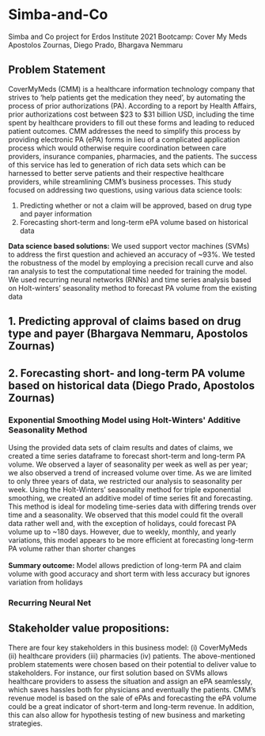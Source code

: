 # Simba-and-Co
Simba and Co project for Erdos Institute 2021 Bootcamp: Cover My Meds
Apostolos Zournas, Diego Prado, Bhargava Nemmaru
## Problem Statement
CoverMyMeds (CMM) is a healthcare information technology company that strives to ‘help patients get the medication they need’, by automating the process of prior authorizations (PA). According to a report by Health Affairs, prior authorizations cost between $23 to $31 billion USD, including the time spent by healthcare providers to fill out these forms and leading to reduced patient outcomes. CMM addresses the need to simplify this process by providing electronic PA (ePA) forms in lieu of a complicated application process which would otherwise require coordination between care providers, insurance companies, pharmacies, and the patients. The success of this service has led to generation of rich data sets which can be harnessed to better serve patients and their respective healthcare providers, while streamlining CMM’s business processes. This study focused on addressing two questions, using various data science tools:
1. Predicting whether or not a claim will be approved, based on drug type and payer information
2. Forecasting short-term and long-term ePA volume based on historical data 

**Data science based solutions:** We used support vector machines (SVMs) to address the first question and achieved an accuracy of ~93%. We tested the robustness of the model by employing a precision recall curve and also ran analysis to test the computational time needed for training the model.  We used recurring neural networks (RNNs) and time series analysis based on Holt-winters’ seasonality method to forecast PA volume from the existing data

## 1. Predicting approval of claims based on drug type and payer (Bhargava Nemmaru, Apostolos Zournas)

## 2. Forecasting short- and long-term PA volume based on historical data (Diego Prado, Apostolos Zournas)
### Exponential Smoothing Model using Holt-Winters' Additive Seasonality Method
Using the provided data sets of claim results and dates of claims, we created a time series dataframe to forecast short-term and long-term PA volume. We observed a layer of seasonality per week as well as per year; we also observed a trend of increased volume over time. As we are limited to only three years of data, we restricted our analysis to seasonality per week. Using the Holt-Winters’ seasonality method for triple exponential smoothing, we created an additive model of time series fit and forecasting. This method is ideal for modeling time-series data with differing trends over time and a seasonality. We observed that this model could fit the overall data rather well and, with the exception of holidays, could forecast PA volume up to ~180 days. However, due to weekly, monthly, and yearly variations, this model appears to be more efficient at forecasting long-term PA volume rather than shorter changes
<br>
<br>
**Summary outcome:** Model allows prediction of long-term PA and claim volume with good accuracy and short term with less accuracy but ignores variation from holidays
### Recurring Neural Net

## Stakeholder value propositions: 
There are four key stakeholders in this business model: (i) CoverMyMeds (ii) healthcare providers (iii) pharmacies (iv) patients. The above-mentioned problem statements were chosen based on their potential to deliver value to stakeholders. For instance, our first solution based on SVMs allows healthcare providers to assess the situation and assign an ePA seamlessly, which saves hassles both for physicians and eventually the patients. CMM’s revenue model is based on the sale of ePAs and forecasting the ePA volume could be a great indicator of short-term and long-term revenue. In addition, this can also allow for hypothesis testing of new business and marketing strategies. 
